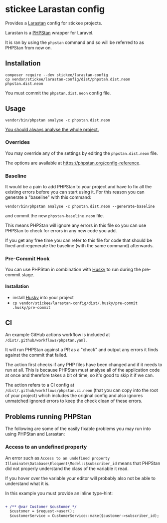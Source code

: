 # stickee Larastan config

Provides a [Larastan](https://github.com/larastan/larastan) config for stickee projects.

Larastan is a [PHPStan](https://phpstan.org/) wrapper for Laravel.

It is ran by using the `phpstan` command and so will be referred to as PHPStan from now on.

## Installation

```shell
composer require --dev stickee/larastan-config
cp vendor/stickee/larastan-config/dist/phpstan.dist.neon phpstan.dist.neon
```

You must commit the `phpstan.dist.neon` config file.

## Usage

```shell
vendor/bin/phpstan analyse -c phpstan.dist.neon
```

[You should always analyse the whole project.](https://phpstan.org/blog/why-you-should-always-analyse-whole-project)

### Overrides

You may override any of the settings by editing the `phpstan.dist.neon` file.

The options are available at https://phpstan.org/config-reference.

### Baseline

It would be a pain to add PHPStan to your project and have to fix all the existing errors before you can start using it. 
For this reason you can generate a "baseline" with this command:

```shell
vendor/bin/phpstan analyse -c phpstan.dist.neon --generate-baseline
```

and commit the new `phpstan-baseline.neon` file.

This means PHPStan will ignore any errors in this file so you can use PHPStan to check for errors in any new code you add.

If you get any free time you can refer to this file for code that should be fixed and regenerate the baseline (with the same command) afterwards.

### Pre-Commit Hook

You can use PHPStan in combination with [Husky](https://typicode.github.io/husky/) to run during the pre-commit stage.

#### Installation

- install [Husky](https://typicode.github.io/husky/#/?id=automatic-recommended) into your project
- `cp vendor/stickee/larastan-config/dist/.husky/pre-commit .husky/pre-commit`

## CI

An example GitHub actions workflow is included at `/dist/.github/workflows/phpstan.yaml`.

It will run PHPStan against a PR as a "check" and output any errors it finds against the commit that failed.

The action first checks if any PHP files have been changed and if it needs to run at all. This is because PHPStan must analyse all of the application code at once and therefore takes a bit of time, so it's good to skip it if we can.

The action refers to a CI config at `/dist/.github/workflows/phpstan.ci.neon` (that you can copy into the root of your project) which includes the original config and also ignores unmatched ignored errors to keep the check clean of these errors.

## Problems running PHPStan

The following are some of the easily fixable problems you may run into using PHPStan and Larastan:

### Access to an undefined property

An error such as `Access to an undefined property Illuminate\Database\Eloquent\Model::$subscriber_id` means that PHPStan did not properly understand the class of the variable it read.

If you hover over the variable your editor will probably also not be able to understand what it is.

In this example you must provide an inline type-hint:

```diff

+ /** @var Customer $customer */
  $customer = $request->user();
  $customerService = CustomerService::make($customer->subscriber_id);
```
